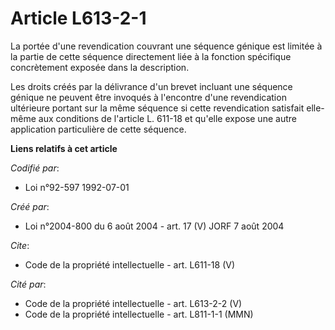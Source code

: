 # Article L613-2-1

La portée d'une revendication couvrant une séquence génique est limitée à la partie de cette séquence directement liée à la
fonction spécifique concrètement exposée dans la description. 

Les droits créés par la délivrance d'un brevet incluant une séquence génique ne peuvent être invoqués à l'encontre d'une
revendication ultérieure portant sur la même séquence si cette revendication satisfait elle-même aux conditions de l'article
L. 611-18 et qu'elle expose une autre application particulière de cette séquence.

**Liens relatifs à cet article**

_Codifié par_:

  - Loi n°92-597 1992-07-01

_Créé par_:

  - Loi n°2004-800 du 6 août 2004 - art. 17 (V) JORF 7 août 2004

_Cite_:

  - Code de la propriété intellectuelle - art. L611-18 (V)

_Cité par_:

  - Code de la propriété intellectuelle - art. L613-2-2 (V)
  - Code de la propriété intellectuelle - art. L811-1-1 (MMN)
